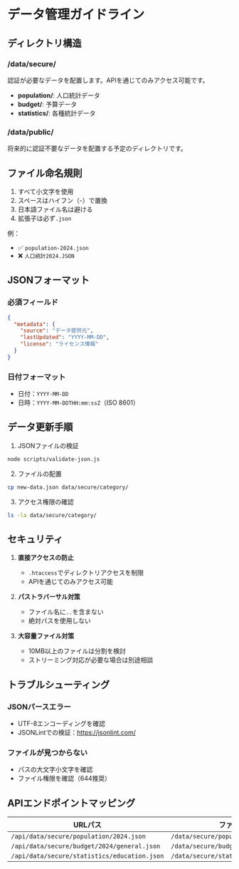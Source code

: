 # データ管理ガイドライン

## ディレクトリ構造

### /data/secure/
認証が必要なデータを配置します。APIを通じてのみアクセス可能です。

- **population/**: 人口統計データ
- **budget/**: 予算データ
- **statistics/**: 各種統計データ

### /data/public/
将来的に認証不要なデータを配置する予定のディレクトリです。

## ファイル命名規則

1. すべて小文字を使用
2. スペースはハイフン（-）で置換
3. 日本語ファイル名は避ける
4. 拡張子は必ず`.json`

例：
- ✅ `population-2024.json`
- ❌ `人口統計2024.JSON`

## JSONフォーマット

### 必須フィールド
```json
{
  "metadata": {
    "source": "データ提供元",
    "lastUpdated": "YYYY-MM-DD",
    "license": "ライセンス情報"
  }
}
```

### 日付フォーマット
- 日付：`YYYY-MM-DD`
- 日時：`YYYY-MM-DDTHH:mm:ssZ`（ISO 8601）

## データ更新手順

1. JSONファイルの検証
```bash
node scripts/validate-json.js
```

2. ファイルの配置
```bash
cp new-data.json data/secure/category/
```

3. アクセス権限の確認
```bash
ls -la data/secure/category/
```

## セキュリティ

1. **直接アクセスの防止**
   - `.htaccess`でディレクトリアクセスを制限
   - APIを通じてのみアクセス可能

2. **パストラバーサル対策**
   - ファイル名に`..`を含まない
   - 絶対パスを使用しない

3. **大容量ファイル対策**
   - 10MB以上のファイルは分割を検討
   - ストリーミング対応が必要な場合は別途相談

## トラブルシューティング

### JSONパースエラー
- UTF-8エンコーディングを確認
- JSONLintでの検証：https://jsonlint.com/

### ファイルが見つからない
- パスの大文字小文字を確認
- ファイル権限を確認（644推奨）

## APIエンドポイントマッピング

| URLパス | ファイルパス |
|---------|--------------|
| `/api/data/secure/population/2024.json` | `/data/secure/population/2024.json` |
| `/api/data/secure/budget/2024/general.json` | `/data/secure/budget/2024/general.json` |
| `/api/data/secure/statistics/education.json` | `/data/secure/statistics/education.json` |